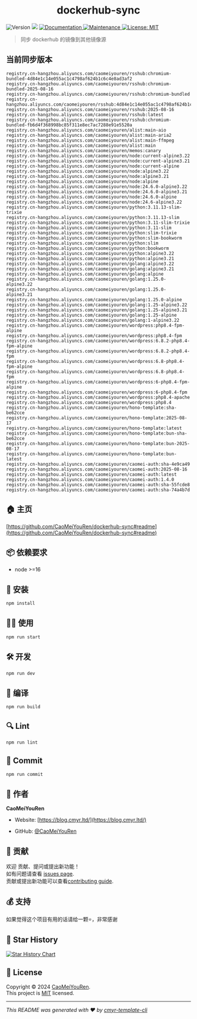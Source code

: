<h1 align="center">dockerhub-sync </h1>
<p>
  <img alt="Version" src="https://img.shields.io/badge/version-0.1.0-blue.svg?cacheSeconds=2592000" />
  <img src="https://img.shields.io/badge/node-%3E%3D16-blue.svg" />
  <a href="https://github.com/CaoMeiYouRen/dockerhub-sync#readme" target="_blank">
    <img alt="Documentation" src="https://img.shields.io/badge/documentation-yes-brightgreen.svg" />
  </a>
  <a href="https://github.com/CaoMeiYouRen/dockerhub-sync/graphs/commit-activity" target="_blank">
    <img alt="Maintenance" src="https://img.shields.io/badge/Maintained%3F-yes-green.svg" />
  </a>
  <a href="https://github.com/CaoMeiYouRen/dockerhub-sync/blob/master/LICENSE" target="_blank">
    <img alt="License: MIT" src="https://img.shields.io/github/license/CaoMeiYouRen/dockerhub-sync?color=yellow" />
  </a>
</p>


> 同步 dockerhub 的镜像到其他镜像源

## 当前同步版本

<!-- DOCKER_START -->
```
registry.cn-hangzhou.aliyuncs.com/caomeiyouren/rsshub:chromium-bundled-4d84e1c14e055ac1c4798af624b1c6c4e8ad3af2
registry.cn-hangzhou.aliyuncs.com/caomeiyouren/rsshub:chromium-bundled-2025-08-16
registry.cn-hangzhou.aliyuncs.com/caomeiyouren/rsshub:chromium-bundled
registry.cn-hangzhou.aliyuncs.com/caomeiyouren/rsshub:4d84e1c14e055ac1c4798af624b1c6c4e8ad3af2
registry.cn-hangzhou.aliyuncs.com/caomeiyouren/rsshub:2025-08-16
registry.cn-hangzhou.aliyuncs.com/caomeiyouren/rsshub:latest
registry.cn-hangzhou.aliyuncs.com/caomeiyouren/rsshub:chromium-bundled-fb6d4f368998bc85f311e8ec7ac7288e91e5520a
registry.cn-hangzhou.aliyuncs.com/caomeiyouren/alist:main-aio
registry.cn-hangzhou.aliyuncs.com/caomeiyouren/alist:main-aria2
registry.cn-hangzhou.aliyuncs.com/caomeiyouren/alist:main-ffmpeg
registry.cn-hangzhou.aliyuncs.com/caomeiyouren/alist:main
registry.cn-hangzhou.aliyuncs.com/caomeiyouren/memos:canary
registry.cn-hangzhou.aliyuncs.com/caomeiyouren/node:current-alpine3.22
registry.cn-hangzhou.aliyuncs.com/caomeiyouren/node:current-alpine3.21
registry.cn-hangzhou.aliyuncs.com/caomeiyouren/node:current-alpine
registry.cn-hangzhou.aliyuncs.com/caomeiyouren/node:alpine3.22
registry.cn-hangzhou.aliyuncs.com/caomeiyouren/node:alpine3.21
registry.cn-hangzhou.aliyuncs.com/caomeiyouren/node:alpine
registry.cn-hangzhou.aliyuncs.com/caomeiyouren/node:24.6.0-alpine3.22
registry.cn-hangzhou.aliyuncs.com/caomeiyouren/node:24.6.0-alpine3.21
registry.cn-hangzhou.aliyuncs.com/caomeiyouren/node:24.6.0-alpine
registry.cn-hangzhou.aliyuncs.com/caomeiyouren/node:24.6-alpine3.22
registry.cn-hangzhou.aliyuncs.com/caomeiyouren/python:3.11.13-slim-trixie
registry.cn-hangzhou.aliyuncs.com/caomeiyouren/python:3.11.13-slim
registry.cn-hangzhou.aliyuncs.com/caomeiyouren/python:3.11-slim-trixie
registry.cn-hangzhou.aliyuncs.com/caomeiyouren/python:3.11-slim
registry.cn-hangzhou.aliyuncs.com/caomeiyouren/python:slim-trixie
registry.cn-hangzhou.aliyuncs.com/caomeiyouren/python:slim-bookworm
registry.cn-hangzhou.aliyuncs.com/caomeiyouren/python:slim
registry.cn-hangzhou.aliyuncs.com/caomeiyouren/python:bookworm
registry.cn-hangzhou.aliyuncs.com/caomeiyouren/python:alpine3.22
registry.cn-hangzhou.aliyuncs.com/caomeiyouren/python:alpine3.21
registry.cn-hangzhou.aliyuncs.com/caomeiyouren/golang:alpine3.22
registry.cn-hangzhou.aliyuncs.com/caomeiyouren/golang:alpine3.21
registry.cn-hangzhou.aliyuncs.com/caomeiyouren/golang:alpine
registry.cn-hangzhou.aliyuncs.com/caomeiyouren/golang:1.25.0-alpine3.22
registry.cn-hangzhou.aliyuncs.com/caomeiyouren/golang:1.25.0-alpine3.21
registry.cn-hangzhou.aliyuncs.com/caomeiyouren/golang:1.25.0-alpine
registry.cn-hangzhou.aliyuncs.com/caomeiyouren/golang:1.25-alpine3.22
registry.cn-hangzhou.aliyuncs.com/caomeiyouren/golang:1.25-alpine3.21
registry.cn-hangzhou.aliyuncs.com/caomeiyouren/golang:1.25-alpine
registry.cn-hangzhou.aliyuncs.com/caomeiyouren/golang:1-alpine3.22
registry.cn-hangzhou.aliyuncs.com/caomeiyouren/wordpress:php8.4-fpm-alpine
registry.cn-hangzhou.aliyuncs.com/caomeiyouren/wordpress:php8.4-fpm
registry.cn-hangzhou.aliyuncs.com/caomeiyouren/wordpress:6.8.2-php8.4-fpm-alpine
registry.cn-hangzhou.aliyuncs.com/caomeiyouren/wordpress:6.8.2-php8.4-fpm
registry.cn-hangzhou.aliyuncs.com/caomeiyouren/wordpress:6.8-php8.4-fpm-alpine
registry.cn-hangzhou.aliyuncs.com/caomeiyouren/wordpress:6.8-php8.4-fpm
registry.cn-hangzhou.aliyuncs.com/caomeiyouren/wordpress:6-php8.4-fpm-alpine
registry.cn-hangzhou.aliyuncs.com/caomeiyouren/wordpress:6-php8.4-fpm
registry.cn-hangzhou.aliyuncs.com/caomeiyouren/wordpress:php8.4-apache
registry.cn-hangzhou.aliyuncs.com/caomeiyouren/wordpress:php8.4
registry.cn-hangzhou.aliyuncs.com/caomeiyouren/hono-template:sha-be62cce
registry.cn-hangzhou.aliyuncs.com/caomeiyouren/hono-template:2025-08-17
registry.cn-hangzhou.aliyuncs.com/caomeiyouren/hono-template:latest
registry.cn-hangzhou.aliyuncs.com/caomeiyouren/hono-template:bun-sha-be62cce
registry.cn-hangzhou.aliyuncs.com/caomeiyouren/hono-template:bun-2025-08-17
registry.cn-hangzhou.aliyuncs.com/caomeiyouren/hono-template:bun-latest
registry.cn-hangzhou.aliyuncs.com/caomeiyouren/caomei-auth:sha-4e9ca49
registry.cn-hangzhou.aliyuncs.com/caomeiyouren/caomei-auth:2025-08-16
registry.cn-hangzhou.aliyuncs.com/caomeiyouren/caomei-auth:latest
registry.cn-hangzhou.aliyuncs.com/caomeiyouren/caomei-auth:1.4.0
registry.cn-hangzhou.aliyuncs.com/caomeiyouren/caomei-auth:sha-55fcde8
registry.cn-hangzhou.aliyuncs.com/caomeiyouren/caomei-auth:sha-74a4b7d
```
<!-- DOCKER_END -->

## 🏠 主页

[https://github.com/CaoMeiYouRen/dockerhub-sync#readme](https://github.com/CaoMeiYouRen/dockerhub-sync#readme)


## 📦 依赖要求


- node >=16

## 🚀 安装

```sh
npm install
```

## 👨‍💻 使用

```sh
npm run start
```

## 🛠️ 开发

```sh
npm run dev
```

## 🔧 编译

```sh
npm run build
```

## 🔍 Lint

```sh
npm run lint
```

## 💾 Commit

```sh
npm run commit
```


## 👤 作者


**CaoMeiYouRen**

* Website: [https://blog.cmyr.ltd/](https://blog.cmyr.ltd/)

* GitHub: [@CaoMeiYouRen](https://github.com/CaoMeiYouRen)


## 🤝 贡献

欢迎 贡献、提问或提出新功能！<br />如有问题请查看 [issues page](https://github.com/CaoMeiYouRen/dockerhub-sync/issues). <br/>贡献或提出新功能可以查看[contributing guide](https://github.com/CaoMeiYouRen/dockerhub-sync/blob/master/CONTRIBUTING.md).

## 💰 支持

如果觉得这个项目有用的话请给一颗⭐️，非常感谢

## 🌟 Star History

[![Star History Chart](https://api.star-history.com/svg?repos=CaoMeiYouRen/dockerhub-sync&type=Date)](https://star-history.com/#CaoMeiYouRen/dockerhub-sync&Date)

## 📝 License

Copyright © 2024 [CaoMeiYouRen](https://github.com/CaoMeiYouRen).<br />
This project is [MIT](https://github.com/CaoMeiYouRen/dockerhub-sync/blob/master/LICENSE) licensed.

***
_This README was generated with ❤️ by [cmyr-template-cli](https://github.com/CaoMeiYouRen/cmyr-template-cli)_
